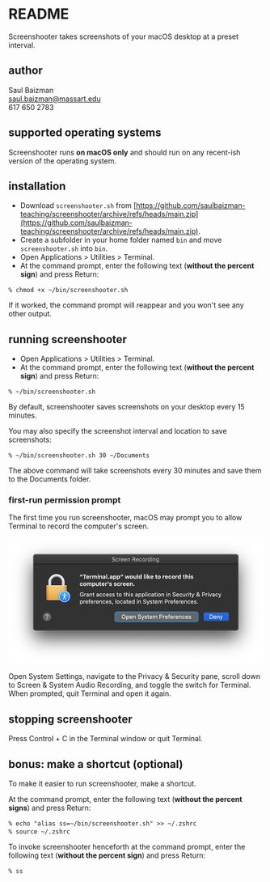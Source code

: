 # README

Screenshooter takes screenshots of your macOS desktop at a preset interval.

## author

Saul Baizman  
[saul.baizman@massart.edu](mailto:saul.baizman@massart.edu)  
617 650 2783

## supported operating systems

Screenshooter runs **on macOS only** and should run on any recent-ish version of the operating system.

## installation

+ Download `screenshooter.sh` from [https://github.com/saulbaizman-teaching/screenshooter/archive/refs/heads/main.zip](https://github.com/saulbaizman-teaching/screenshooter/archive/refs/heads/main.zip).
+ Create a subfolder in your home folder named `bin` and move `screenshooter.sh` into `bin`.
+ Open Applications > Utilities > Terminal.
+ At the command prompt, enter the following text (**without the percent sign**) and press Return:

```
% chmod +x ~/bin/screenshooter.sh
```

If it worked, the command prompt will reappear and you won't see any other output.

## running screenshooter

+ Open Applications > Utilities > Terminal.
+ At the command prompt, enter the following text (**without the percent sign**) and press Return:

```
% ~/bin/screenshooter.sh
```

By default, screenshooter saves screenshots on your desktop every 15 minutes.

You may also specify the screenshot interval and location to save screenshots:

```
% ~/bin/screenshooter.sh 30 ~/Documents
```

The above command will take screenshots every 30 minutes and save them to the Documents folder.

### first-run permission prompt

The first time you run screenshooter, macOS may prompt you to allow Terminal to record the computer's screen.

![screen-recording.png](screen-recording.png)

Open System Settings, navigate to the Privacy & Security pane, scroll down to Screen & System Audio Recording, and toggle the switch for Terminal. When prompted, quit Terminal and open it again.

## stopping screenshooter

Press Control + C in the Terminal window or quit Terminal.

## bonus: make a shortcut (optional)

To make it easier to run screenshooter, make a shortcut.

At the command prompt, enter the following text (**without the percent signs**) and press Return:

```
% echo "alias ss=~/bin/screenshooter.sh" >> ~/.zshrc
% source ~/.zshrc
```

To invoke screenshooter henceforth at the command prompt, enter the following text (**without the percent sign**) and press Return:

```
% ss
```
